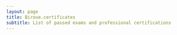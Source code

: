 ```yaml
---
layout: page
title: Biroue.certificates
subtitle: List of passed exams and professional certifications
---
```

